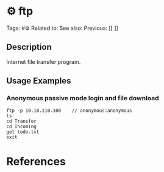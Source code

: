 # ⚙️ ftp

Tags: #⚙️ 
Related to: 
See also: 
Previous: [[ ]]

## Description

Internet file transfer program.

## Usage Examples

### Anonymous passive mode login and file download

	ftp -p 10.10.110.100	// anonymous:anonymous
	ls
	cd Transfer
	cd Incoming
	get todo.txt
	exit

# References